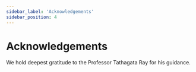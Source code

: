 ```yaml
---
sidebar_label: 'Acknowledgements'
sidebar_position: 4
---
```

# Acknowledgements
We hold deepest gratitude to the Professor Tathagata Ray for his guidance.